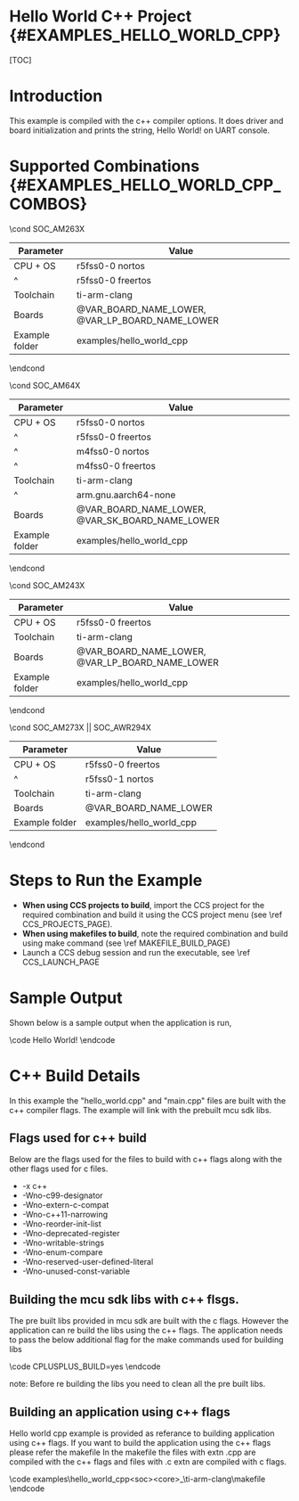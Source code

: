 #  Hello World C++ Project {#EXAMPLES_HELLO_WORLD_CPP}

[TOC]

# Introduction

This example is compiled with the c++ compiler options.
It does driver and board initialization and prints the string, Hello World! on UART console.

# Supported Combinations {#EXAMPLES_HELLO_WORLD_CPP_COMBOS}

\cond SOC_AM263X

 Parameter      | Value
 ---------------|-----------
 CPU + OS       | r5fss0-0 nortos
 ^              | r5fss0-0 freertos
 Toolchain      | ti-arm-clang
 Boards         | @VAR_BOARD_NAME_LOWER, @VAR_LP_BOARD_NAME_LOWER
 Example folder | examples/hello_world_cpp

\endcond

\cond SOC_AM64X

 Parameter      | Value
 ---------------|-----------
 CPU + OS       | r5fss0-0 nortos
 ^              | r5fss0-0 freertos
 ^              | m4fss0-0 nortos
 ^              | m4fss0-0 freertos
 Toolchain      | ti-arm-clang
 ^              | arm.gnu.aarch64-none
 Boards         | @VAR_BOARD_NAME_LOWER, @VAR_SK_BOARD_NAME_LOWER
 Example folder | examples/hello_world_cpp

\endcond

\cond SOC_AM243X

 Parameter      | Value
 ---------------|-----------
 CPU + OS       | r5fss0-0 freertos
 Toolchain      | ti-arm-clang
 Boards         | @VAR_BOARD_NAME_LOWER, @VAR_LP_BOARD_NAME_LOWER
 Example folder | examples/hello_world_cpp

\endcond

\cond SOC_AM273X || SOC_AWR294X

 Parameter      | Value
 ---------------|-----------
 CPU + OS       | r5fss0-0 freertos
 ^              | r5fss0-1 nortos
 Toolchain      | ti-arm-clang
 Boards         | @VAR_BOARD_NAME_LOWER
 Example folder | examples/hello_world_cpp

\endcond

# Steps to Run the Example

- **When using CCS projects to build**, import the CCS project for the required combination
  and build it using the CCS project menu (see \ref CCS_PROJECTS_PAGE).
- **When using makefiles to build**, note the required combination and build using
  make command (see \ref MAKEFILE_BUILD_PAGE)
- Launch a CCS debug session and run the executable, see \ref CCS_LAUNCH_PAGE

# Sample Output

Shown below is a sample output when the application is run,

\code
Hello World!
\endcode

# C++ Build Details

In this example the "hello_world.cpp" and "main.cpp" files are built with the c++ compiler flags.
The example will link with the prebuilt mcu sdk libs.

## Flags used for c++ build

Below are the flags used for the files to build with c++ flags along with the other flags used for c files.
-   -x c++
-   -Wno-c99-designator
-   -Wno-extern-c-compat
-   -Wno-c++11-narrowing
-   -Wno-reorder-init-list
-   -Wno-deprecated-register
-   -Wno-writable-strings
-   -Wno-enum-compare
-   -Wno-reserved-user-defined-literal
-   -Wno-unused-const-variable

## Building the mcu sdk libs with c++ flsgs.

The pre built libs provided in mcu sdk are built with the c flags.
However the application can re build the libs using the c++ flags.
The application needs to pass the below additional flag for the make commands used for building libs

\code
CPLUSPLUS_BUILD=yes
\endcode

note: Before re building the libs you need to clean all the pre built libs.

## Building an application using c++ flags

Hello world cpp example is provided as referance to building application using c++ flags.
If you want to build the application using the c++ flags please refer the makefile
In the makefile the files with extn .cpp are compiled with the c++ flags and files with .c extn are compiled with c flags.

\code
examples\hello_world_cpp\<soc>\<core>_<os>\ti-arm-clang\makefile
\endcode
